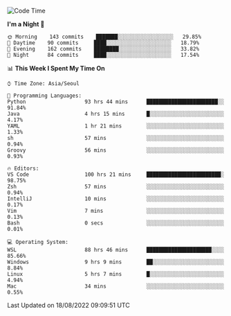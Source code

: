 <!--START_SECTION:waka-->
![Code Time](http://img.shields.io/badge/Code%20Time-1%2C360%20hrs%208%20mins-blue)

**I'm a Night 🦉** 

```text
🌞 Morning    143 commits    ███████░░░░░░░░░░░░░░░░░░   29.85% 
🌆 Daytime    90 commits     ████░░░░░░░░░░░░░░░░░░░░░   18.79% 
🌃 Evening    162 commits    ████████░░░░░░░░░░░░░░░░░   33.82% 
🌙 Night      84 commits     ████░░░░░░░░░░░░░░░░░░░░░   17.54%

```


📊 **This Week I Spent My Time On** 

```text
⌚︎ Time Zone: Asia/Seoul

💬 Programming Languages: 
Python                   93 hrs 44 mins      ███████████████████████░░   91.84% 
Java                     4 hrs 15 mins       █░░░░░░░░░░░░░░░░░░░░░░░░   4.17% 
YAML                     1 hr 21 mins        ░░░░░░░░░░░░░░░░░░░░░░░░░   1.33% 
sh                       57 mins             ░░░░░░░░░░░░░░░░░░░░░░░░░   0.94% 
Groovy                   56 mins             ░░░░░░░░░░░░░░░░░░░░░░░░░   0.93%

🔥 Editors: 
VS Code                  100 hrs 21 mins     ████████████████████████░   98.75% 
Zsh                      57 mins             ░░░░░░░░░░░░░░░░░░░░░░░░░   0.94% 
IntelliJ                 10 mins             ░░░░░░░░░░░░░░░░░░░░░░░░░   0.17% 
Vim                      7 mins              ░░░░░░░░░░░░░░░░░░░░░░░░░   0.13% 
Bash                     0 secs              ░░░░░░░░░░░░░░░░░░░░░░░░░   0.01%

💻 Operating System: 
WSL                      88 hrs 46 mins      █████████████████████░░░░   85.66% 
Windows                  9 hrs 9 mins        ██░░░░░░░░░░░░░░░░░░░░░░░   8.84% 
Linux                    5 hrs 7 mins        █░░░░░░░░░░░░░░░░░░░░░░░░   4.94% 
Mac                      34 mins             ░░░░░░░░░░░░░░░░░░░░░░░░░   0.55%

```


 Last Updated on 18/08/2022 09:09:51 UTC
<!--END_SECTION:waka-->
